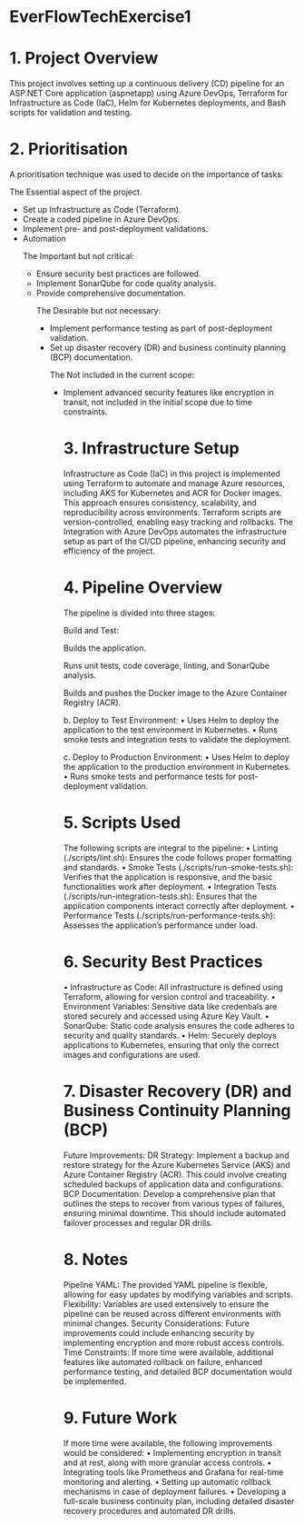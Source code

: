 # EverFlowTechExercise1

# 1. Project Overview
<p>This project involves setting up a continuous delivery (CD) pipeline for an ASP.NET Core application (aspnetapp) using Azure DevOps, Terraform for Infrastructure as Code (IaC), Helm for Kubernetes deployments, and Bash scripts for validation and testing.</p>

# 2. Prioritisation
<p>A prioritisation technique was used to decide on the importance of tasks:</p> 

<p>The Essential aspect of the project.</p>
<ul>
<li> Set up Infrastructure as Code (Terraform). </li>
<li> Create a coded pipeline in Azure DevOps. </li>
<li> Implement pre- and post-deployment validations. </li>
<li> Automation </li>

<p> The Important but not critical: </p>
<ul>
<li> Ensure security best practices are followed.</li>
<li> Implement SonarQube for code quality analysis.</li>
<li> Provide comprehensive documentation.</li>

<p> The Desirable but not necessary:</p>
<ul>
<li> Implement performance testing as part of post-deployment validation.</li>
<li> Set up disaster recovery (DR) and business continuity planning (BCP) documentation.</li>

<p> The Not included in the current scope:</p>
<ul>
<li>	Implement advanced security features like encryption in transit, not included in the initial scope due to time constraints.</li>

# 3. Infrastructure Setup
<p> Infrastructure as Code (IaC) in this project is implemented using Terraform to automate and manage Azure resources, including AKS for Kubernetes and ACR for Docker images. This approach ensures consistency, scalability, and reproducibility across environments. Terraform scripts are version-controlled, enabling easy tracking and rollbacks. The Integration with Azure DevOps automates the infrastructure setup as part of the CI/CD pipeline, enhancing security and efficiency of the project. </p>

# 4. Pipeline Overview
<p>The pipeline is divided into three stages:</p>
<p> Build and Test: </p>
<p>Builds the application.
<p>Runs unit tests, code coverage, linting, and SonarQube analysis. </p>
<p>Builds and pushes the Docker image to the Azure Container Registry (ACR).</p>
b.	Deploy to Test Environment:
•	Uses Helm to deploy the application to the test environment in Kubernetes.
•	Runs smoke tests and integration tests to validate the deployment.

c.	Deploy to Production Environment:
•	Uses Helm to deploy the application to the production environment in Kubernetes.
•	Runs smoke tests and performance tests for post-deployment validation.

# 5. Scripts Used

The following scripts are integral to the pipeline:
•	Linting (./scripts/lint.sh): Ensures the code follows proper formatting and standards.
•	Smoke Tests (./scripts/run-smoke-tests.sh): Verifies that the application is responsive, and the basic functionalities work after deployment.
•	Integration Tests (./scripts/run-integration-tests.sh): Ensures that the application components interact correctly after deployment.
•	Performance Tests (./scripts/run-performance-tests.sh): Assesses the application’s performance under load.
# 6. Security Best Practices
•	Infrastructure as Code: All infrastructure is defined using Terraform, allowing for version control and traceability.
•	Environment Variables: Sensitive data like credentials are stored securely and accessed using Azure Key Vault.
•	SonarQube: Static code analysis ensures the code adheres to security and quality standards.
•	Helm: Securely deploys applications to Kubernetes, ensuring that only the correct images and configurations are used.

# 7. Disaster Recovery (DR) and Business Continuity Planning (BCP)
Future Improvements:
DR Strategy: Implement a backup and restore strategy for the Azure Kubernetes Service (AKS) and Azure Container Registry (ACR). This could involve creating scheduled backups of application data and configurations.
BCP Documentation: Develop a comprehensive plan that outlines the steps to recover from various types of failures, ensuring minimal downtime. This should include automated failover processes and regular DR drills.

# 8. Notes
Pipeline YAML: The provided YAML pipeline is flexible, allowing for easy updates by modifying variables and scripts.
Flexibility: Variables are used extensively to ensure the pipeline can be reused across different environments with minimal changes.
Security Considerations: Future improvements could include enhancing security by implementing encryption and more robust access controls.
Time Constraints: If more time were available, additional features like automated rollback on failure, enhanced performance testing, and detailed BCP documentation would be implemented.

# 9. Future Work
If more time were available, the following improvements would be considered:
•	Implementing encryption in transit and at rest, along with more granular access controls.
•	Integrating tools like Prometheus and Grafana for real-time monitoring and alerting.
•	Setting up automatic rollback mechanisms in case of deployment failures.
•	Developing a full-scale business continuity plan, including detailed disaster recovery procedures and automated DR drills.

